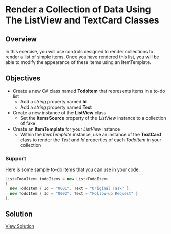 # Render a Collection of Data Using The ListView and TextCard Classes

## Overview

In this exercise, you will use controls designed to render collections to render a list of simple items. Once you have rendered this list, you will be able to modify the appearance of these items using an ItemTemplate.

## Objectives

- Create a new C# class named **TodoItem** that represents items in a to-do list
  - Add a *string* property named **Id**
  - Add a *string* property named **Text**
- Create a new instance of the **ListView** class
  - Set the **ItemsSource** property of the *ListView* instance to a collection of fake
- Create an **ItemTemplate** for your *ListView* instance
  - Within the *ItemTemplate* instance, use an instance of the **TextCard** class to render the *Text* and *Id* properties of each *TodoItem* in your collection
  
### Support

Here is some sample to-do items that you can use in your code:

```c#
List<TodoItem> todoItems = new List<TodoItem>
{
  new TodoItem { Id = "0001", Text = "Original Task" },
  new TodoItem { Id = "0002", Text = "Follow-up Request" }
};
```

## Solution

[View Solution](solution.md)
